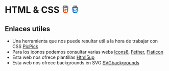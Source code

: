 # HTML & CSS ![Html](./img/html-5.png) ![Css](./img/css.png)

## Enlaces utiles
- Una herramienta que nos puede resultar util a la hora de trabajar con CSS [PicPick](https://picpick.app/es/)
- Para los iconos podemos consultar varias webs [Icons8](https://iconos8.es/), [Fether](https://feathericons.com/), [Flaticon](https://www.flaticon.es/)
- Esta web nos ofrece plantillas [Html5up](https://html5up.net/)
- Esta web nos ofrece backgrounds en SVG [SVGbackgrounds](https://www.svgbackgrounds.com/)